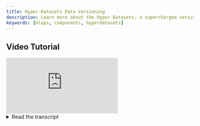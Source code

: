 ```yaml
---
title: Hyper-Datasets Data Versioning
description: Learn more about the Hyper-Datasets, a supercharged version of ClearML Data.
keywords: [mlops, components, hyperdatasets]
---
```



## Video Tutorial

<div style={{position: 'relative', overflow: 'hidden', width: '100%', paddingTop: '56.25%' }} >
<iframe style={{position: 'absolute', top: '0', left: '0', bottom: '0', right: '0', width: '100%', height: '100%'}} 
        src="https://www.youtube.com/embed/1VliYRexeLU?rel=0" 
        title="YouTube video player" 
        frameborder="0" 
        allow="accelerometer; autoplay; clipboard-write; encrypted-media; gyroscope; picture-in-picture; fullscreen" 
        allowfullscreen>
</iframe>
</div>

<details className="cml-expansion-panel info">
<summary className="cml-expansion-panel-summary">Read the transcript</summary>
<div className="cml-expansion-panel-content">

Hello and welcome to ClearML. In this video, we're taking a closer look at Hyper-Datasets, a supercharged version of ClearML Data.

Hyper-Datasets is a data management system that’s designed for unstructured data like text, audio, or visual data. It is part of the ClearML paid offering, which means it brings along quite a bit of upgrades over the open source `clearml-data`.

The main conceptual difference between the two is that Hyper-Datasets decouple the metadata from the raw data files. This allows you to manipulate the metadata in all kinds of ways while abstracting away the logistics of having to deal with large amounts of data. 

Manipulating the metadata is done through queries and parameters, both of which can then be tracked using the experiment manager. 

This means it’s easy to not only trace back which data was used at the time of training, but also clone the experiment and rerun it using different data manipulations without changing a single line of code! Combine this with the `clearml-agent` and autoscalers and you can start to see the potential.

The data manipulations themselves become part of the experiment, we call it a dataview. A machine learning engineer can create the model training code and then a data engineer or QA engineer can experiment with different dataset configurations without any coding. In essence the data access is completely abstracted.

By contrast, in ClearML Data, just like many other data versioning tools, the data and the metadata are entangled. Take this example where the label of the image is defined by which folder it is in, a common dataset structure. What if I want to train only on donuts? Or what if I have a large class imbalance? I still have to download the whole dataset even though I might only be using a small part of it. Then I have to change my code to only grab the donut images or to rebalance my classes by over or under sampling them. If later I want to add waffles to the mix, I have to change my code again. 

Let’s take a look at an example that will show you how to use Hyper-Datasets to debug an underperforming model. But first, we start where any good data science projects starts: data exploration.

When you open Hyper-Datasets to explore a dataset, you can find the version history of that dataset here. Datasets can have multiple versions, which in turn can have multiple child versions. Each of the child versions will inherit the contents of their parents.

By default, a dataset version will be in draft mode, meaning it can still be modified. You can press the publish button to essentially lock it to make sure it will not change anymore. If you want to make changes to a published dataset version, make a new version that’s based on it.

You’ll find automatically generated label statistics here, that give you a quick overview of the label distribution in your dataset as well as some version metadata and other version information. 

Over here you can actually see the contents of the dataset itself. In this case, we’re storing images, but it could also be video, audio, text, or even a reference to a file that’s stored somewhere else, such as in an S3 bucket.

When you click on one of the samples, you can see the image itself as well as any bounding boxes, keypoints, or masks the image may have been annotated with. In fact, over here you can see a list of all the annotations in the image, including classification labels for the image itself. After going back to the main screen, you can also view your samples as a table instead of a preview grid, which can be handy for audio or text for example.

Above the table, you can try out the querying functionality by switching to advanced filters here. As an example, you could create a query that only includes donuts with a certainty of at least 75 percent. You can query on basically any metadata or annotation, so go nuts!

The goal of these queries is not to simply serve as a neat filter for data exploration, we want to use these queries as part of our machine learning experiments!

Enter the dataviews that I introduced in the beginning of this video. Dataviews can use sophisticated queries to connect specific data from one or more datasets to an experiment in the experiment manager. Essentially it creates and manages local views of remote Datasets.

As an example, imagine you have created an experiment that tries to train a model based on a specific subset of data using Hyper-Datasets.

To get the data you need to train on, you can easily create a dataview from code like so. Then you can add all sorts of constraints, like class filters, metadata filters, and class weights which will over or under sample the data as is required.

After running the task, we can see it in the experiment manager. The model is reporting scalars and training as we would expect. When using Hyper-Datasets, there is also a dataviews tab with all of the possibilities at your disposal. You can see which input datasets and versions that you used and can see the querying system that is used to subset them. This will already give you a nice, clean way to train your models on a very specific subset of the data, but there is more!

If you want to remap labels, or enumerate them to integers on-the-fly, ClearML will keep track of all the transformations that are done and make sure they are reproducible. There is, of course, more still, so if you’re interested check out our documentation on Hyper-Datasets.

ClearML veterans already know what’s coming next. Cloning.

Imagine the scenario that the machine learning engineer has created the model training code that we saw before and integrated a dataview as the data source.

Now, a QA engineer or data analyst has spotted that the data distribution is not very balanced and that’s throwing the model off.

Without changing anything to the underlying code, someone can clone the existing experiment. This allows them to change any of the queries or parameters in the dataview itself. In this example, we’ll change the class weight to something else, modifying the data distribution in the process. You can then enqueue this experiment for a remote ClearML agent to start working on. The exact same model will be retraining on a different data distribution running on a remote machine in just a few clicks, no code change required.

After the remote machine has executed the experiment on the new dataview, we can easily compare the 2 experiments to further help us with our analysis. This is a very fast and efficient way to iterate and get rid of so much unnecessary work.

If you’ve been following along with the other Getting Started videos, you should already start to see the potential this approach can have. For example: we could now run hyperparameter optimization on the data itself, because all of the filters and settings previously shown are just parameters on a task. The whole process could be running in parallel on a cloud autoscaler for example. Imagine finding the best training data confidence threshold for each class to optimize the model performance.

If you’re interested in using Hyper-Datasets for your team, then contact us using our website and we’ll get you going in no time. In the meantime, you can enjoy the power of the open source components at app.clear.ml, and don’t forget to join our Slack channel, if you need any help!
</div>
</details>
